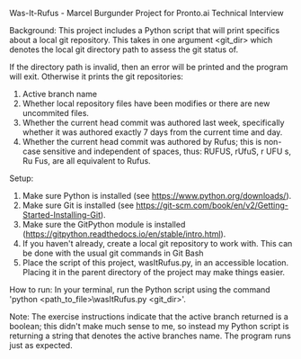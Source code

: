 Was-It-Rufus - Marcel Burgunder
Project for Pronto.ai Technical Interview

Background:
This project includes a Python script that will print specifics about a local git repository.
This takes in one argument <git_dir> which denotes the local git directory path to assess the git status of.

If the directory path is invalid, then an error will be printed and the program will exit.
Otherwise it prints the git repositories:
  1) Active branch name
  2) Whether local repository files have been modifies or there are new uncommited files.
  3) Whether the current head commit was authored last week, specifically whether it was authored exactly 7 days from the current time and day.
  4) Whether the current head commit was authored by Rufus; this is non-case sensitive and independent of spaces, thus: RUFUS, rUfuS, r UFU s, Ru Fus, are all equivalent to Rufus.  
 
Setup:
1. Make sure Python is installed (see https://www.python.org/downloads/).
2. Make sure Git is installed (see https://git-scm.com/book/en/v2/Getting-Started-Installing-Git).
3. Make sure the GitPython module is installed (https://gitpython.readthedocs.io/en/stable/intro.html).
3. If you haven't already, create a local git repository to work with. This can be done with the usual git commands in Git Bash
4. Place the script of this project, wasItRufus.py, in an accessible location. Placing it in the parent directory of the project may make things easier.

How to run:
In your terminal, run the Python script using the command 'python <path_to_file>\wasItRufus.py <git_dir>'.

Note: The exercise instructions indicate that the active branch returned is a boolean; this didn't make much sense to me, so instead my Python script is returning a string that denotes the active branches name. The program runs just as expected.

